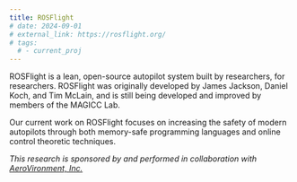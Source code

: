 ```yaml
---
title: ROSFlight
# date: 2024-09-01
# external_link: https://rosflight.org/
# tags:
  # - current_proj
---
```


ROSFlight is a lean, open-source autopilot system built by researchers, for researchers. ROSFlight was originally developed by James Jackson, Daniel Koch, and Tim McLain, and is still being developed and improved by members of the MAGICC Lab.

Our current work on ROSFlight focuses on increasing the safety of modern autopilots through both memory-safe programming languages and online control theoretic techniques.

_This research is sponsored by and performed in collaboration with [AeroVironment, Inc.](https://www.avinc.com/)_